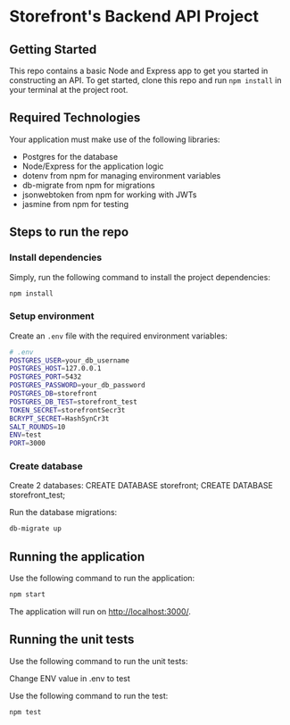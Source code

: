 # Storefront's Backend API Project

## Getting Started

This repo contains a basic Node and Express app to get you started in constructing an API. To get started, clone this repo and run `npm install` in your terminal at the project root.

## Required Technologies

Your application must make use of the following libraries:

- Postgres for the database
- Node/Express for the application logic
- dotenv from npm for managing environment variables
- db-migrate from npm for migrations
- jsonwebtoken from npm for working with JWTs
- jasmine from npm for testing

## Steps to run the repo

### Install dependencies

Simply, run the following command to install the project dependencies:

```bash
npm install
```

### Setup environment

Create an `.env` file with the required environment variables:

```bash
# .env
POSTGRES_USER=your_db_username
POSTGRES_HOST=127.0.0.1
POSTGRES_PORT=5432
POSTGRES_PASSWORD=your_db_password
POSTGRES_DB=storefront
POSTGRES_DB_TEST=storefront_test
TOKEN_SECRET=storefrontSecr3t
BCRYPT_SECRET=HashSynCr3t
SALT_ROUNDS=10
ENV=test
PORT=3000
```

### Create database

Create 2 databases:
CREATE DATABASE storefront;
CREATE DATABASE storefront_test;

Run the database migrations:

```bash
db-migrate up
```

## Running the application

Use the following command to run the application:

```bash
npm start
```

The application will run on <http://localhost:3000/>.

## Running the unit tests

Use the following command to run the unit tests:

Change ENV value in .env to test

Use the following command to run the test:

```bash
npm test
```

